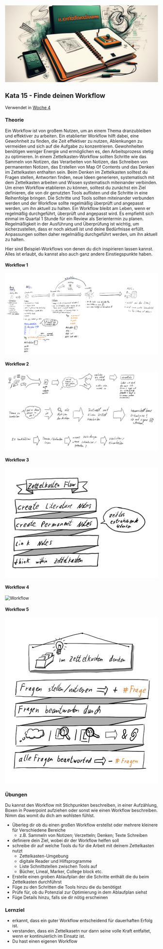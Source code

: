 ![Workflow](images/woche11.png)

## Kata 15 - Finde deinen Workflow

Verwendet in [Woche 4](2-1-Woche-4.md)

### Theorie
Ein Workflow ist von großem Nutzen, um an einem Thema dranzubleiben und effektiver zu arbeiten. Ein etablierter Workflow hilft dabei, eine Gewohnheit zu finden, die Zeit effektiver zu nutzen, Ablenkungen zu vermeiden und sich auf die Aufgabe zu konzentrieren. Gewohnheiten benötigen weniger Energie und ermöglichen es, den Arbeitsprozess stetig zu optimieren. In einem Zettelkasten-Workflow sollten Schritte wie das Sammeln von Notizen, das Verarbeiten von Notizen, das Schreiben von permanenten Notizen, das Erstellen von Map Of Contents und das Denken im Zettelkasten enthalten sein. Beim Denken im Zettelkasten solltest du Fragen stellen, Antworten finden, neue Ideen generieren, systematisch mit dem Zettelkasten arbeiten und Wissen systematisch miteinander verbinden. Um einen Workflow etablieren zu können, solltest du zunächst ein Ziel definieren, die von dir genutzten Tools auflisten und die Schritte in eine Reihenfolge bringen. Die Schritte und Tools sollten miteinander verbunden werden und der Workflow sollte regelmäßig überprüft und angepasst werden, um ihn aktuell zu halten. Ein Workflow bleibt am Leben, wenn er regelmäßig durchgeführt, überprüft und angepasst wird. Es empfiehlt sich einmal im Quartal 1 Stunde für ein Review als Serientermin zu planen. Regelmäßigkeit in der Ausführung und Überprüfung ist wichtig, um sicherzustellen, dass er noch aktuell ist und deine Bedürfnisse erfüllt. Anpassungen sollten daher regelmäßig durchgeführt werden, um ihn aktuell zu halten.

Hier sind Beispiel-Workflows von denen du dich inspirieren lassen kannst. Alles ist erlaubt, du kannst also auch ganz andere Einstiegspunkte haben.

#### Workflow 1

![Workflow](images/Zettelkastenflow.png)

#### Workflow 2

![Workflow](images/ZK-Workflow2.png)

#### Workflow 3

![Workflow](images/Zettelkastenflow_1.png)

#### Workflow 4

![Workflow](images/Tägliches_Arbeiten_Mit_ZK.png)

#### Workflow 5

![Workflow](images/Im_Zettelkasten_Denken.png)


### Übungen

Du kannst den Workflow mit Stichpunkten beschreiben, in einer Aufzählung, Boxen in Powerpoint aufziehen oder sonst wie einen Workflow beschreiben. Nimm das womit du dich am wohlsten fühlst.

- Überleg dir ob du einen großen Workflow erstellst oder mehrere kleinere für Verschiedene Bereiche
	- z.B. Sammeln von Notizen; Verzetteln; Denken; Texte Schreiben
- definiere dein Ziel, wobei dir der Workflow helfen soll
- schreibe dir auf welche Tools du für die Arbeit mit deinem Zettelkasten nutzt
	- Zettelkasten-Umgebung
	- digitale Reader und Hilfsprogramme
	- Liste Schnittstellen zwischen Tools auf
	- Bücher, Lineal, Marker, College block etc.
- Erstelle einen groben Ablaufplan der die Schritte enthält die du beim Zettelkasten durchführst
- Füge zu den Schritten die Tools hinzu die du benötigst
- Prüfe für, ob du Potenzial zur Optimierung in dem Ablaufplan siehst
- Füge Details hinzu, falls sie dir nötig erscheinen


### Lernziel
- erkannt, dass ein guter Workflow entscheidend für dauerhaften Erfolg ist.
- verstanden, dass ein Zettelkasetn nur dann seine volle Kraft entfaltet, wenn er kontinuierlich im Einsatz ist.
- Du hast einen eigenen Workflow
<script src="https://giscus.app/client.js"
        data-repo="cogneon/lernos-zettelkasten"
        data-repo-id="R_kgDOI5YY1w"
        data-category="Announcements"
        data-category-id="DIC_kwDOI5YY184CUTx3"
        data-mapping="pathname"
        data-strict="0"
        data-reactions-enabled="1"
        data-emit-metadata="0"
        data-input-position="bottom"
        data-theme="light"
        data-lang="de"
        crossorigin="anonymous"
        async>
</script>
